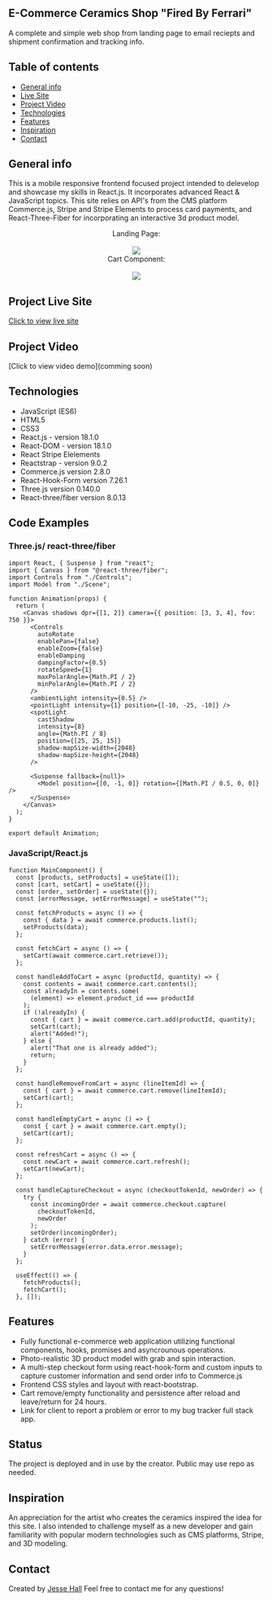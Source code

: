 ## E-Commerce Ceramics Shop "Fired By Ferrari"

A complete and simple web shop from landing page to email reciepts and shipment confirmation and tracking info.

## Table of contents

- [General info](#general-info)
- [Live Site](#project-live-site)
- [Project Video](#project-video)
- [Technologies](#technologies)
- [Features](#features)
- [Inspiration](#inspiration)
- [Contact](#contact)

## General info

This is a mobile responsive frontend focused project intended to delevelop and showcase my skills in React.js. It incorporates advanced React & JavaScript topics. This site relies on API's from the CMS platform Commerce.js, Stripe and Stripe Elements to process card payments, and React-Three-Fiber for incorporating an interactive 3d product model.

<div align="center">Landing Page: </div>
<br/>
<div align="center">
<kbd>
<img src="./capture.jpg">
</kbd>
</div>
<div align="center">Cart Component: </div>
<br/>
<div align="center">
<kbd>
<img src="./capture2.jpg">
</kbd>
</div>

## Project Live Site

[Click to view live site](https://cortneyferrari.com/)

## Project Video

[Click to view video demo](comming soon)

## Technologies

- JavaScript (ES6)
- HTML5
- CSS3
- React.js - version 18.1.0
- React-DOM - version 18.1.0
- React Stripe Elelements
- Reactstrap - version 9.0.2
- Commerce.js version 2.8.0
- React-Hook-Form version 7.26.1
- Three.js version 0.140.0
- React-three/fiber version 8.0.13

## Code Examples

### Three.js/ react-three/fiber

```
import React, { Suspense } from "react";
import { Canvas } from "@react-three/fiber";
import Controls from "./Controls";
import Model from "./Scene";

function Animation(props) {
  return (
    <Canvas shadows dpr={[1, 2]} camera={{ position: [3, 3, 4], fov: 750 }}>
      <Controls
        autoRotate
        enablePan={false}
        enableZoom={false}
        enableDamping
        dampingFactor={0.5}
        rotateSpeed={1}
        maxPolarAngle={Math.PI / 2}
        minPolarAngle={Math.PI / 2}
      />
      <ambientLight intensity={0.5} />
      <pointLight intensity={1} position={[-10, -25, -10]} />
      <spotLight
        castShadow
        intensity={8}
        angle={Math.PI / 8}
        position={[25, 25, 15]}
        shadow-mapSize-width={2048}
        shadow-mapSize-height={2048}
      />

      <Suspense fallback={null}>
        <Model position={[0, -1, 0]} rotation={[Math.PI / 0.5, 0, 0]} />
      </Suspense>
    </Canvas>
  );
}

export default Animation;

```

### JavaScript/React.js

```
function MainComponent() {
  const [products, setProducts] = useState([]);
  const [cart, setCart] = useState({});
  const [order, setOrder] = useState({});
  const [errorMessage, setErrorMessage] = useState("");

  const fetchProducts = async () => {
    const { data } = await commerce.products.list();
    setProducts(data);
  };

  const fetchCart = async () => {
    setCart(await commerce.cart.retrieve());
  };

  const handleAddToCart = async (productId, quantity) => {
    const contents = await commerce.cart.contents();
    const alreadyIn = contents.some(
      (element) => element.product_id === productId
    );
    if (!alreadyIn) {
      const { cart } = await commerce.cart.add(productId, quantity);
      setCart(cart);
      alert("Added!");
    } else {
      alert("That one is already added");
      return;
    }
  };

  const handleRemoveFromCart = async (lineItemId) => {
    const { cart } = await commerce.cart.remove(lineItemId);
    setCart(cart);
  };

  const handleEmptyCart = async () => {
    const { cart } = await commerce.cart.empty();
    setCart(cart);
  };

  const refreshCart = async () => {
    const newCart = await commerce.cart.refresh();
    setCart(newCart);
  };

  const handleCaptureCheckout = async (checkoutTokenId, newOrder) => {
    try {
      const incomingOrder = await commerce.checkout.capture(
        checkoutTokenId,
        newOrder
      );
      setOrder(incomingOrder);
    } catch (error) {
      setErrorMessage(error.data.error.message);
    }
  };

  useEffect(() => {
    fetchProducts();
    fetchCart();
  }, []);

```

## Features

- Fully functional e-commerce web application utilizing functional components, hooks, promises and asyncrounous operations.
- Photo-realistic 3D product model with grab and spin interaction.
- A multi-step checkout form using react-hook-form and custom inputs to capture customer information and send order info to Commerce.js
- Frontend CSS styles and layout with react-bootstrap.
- Cart remove/empty functionality and persistence after reload and leave/return for 24 hours.
- Link for client to report a problem or error to my bug tracker full stack app.

## Status

The project is deployed and in use by the creator. Public may use repo as needed.

## Inspiration

An appreciation for the artist who creates the ceramics inspired the idea for this site. I also intended to challenge myself as a new developer and gain familiarity with popular modern technologies such as CMS platforms, Stripe, and 3D modeling.

## Contact

Created by [Jesse Hall](https://www.linkedin.com/in/jessehall/)
Feel free to contact me for any questions!

```

```
